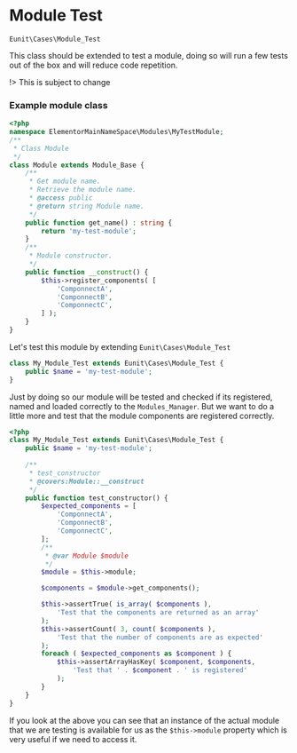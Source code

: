 # Module Test

`Eunit\Cases\Module_Test` 

This class should be extended to test a module, doing so will run a few tests out of the box and will reduce code repetition.


!> This is subject to change

### Example module class
```php
<?php
namespace ElementorMainNameSpace\Modules\MyTestModule;
/**
 * Class Module
 */
class Module extends Module_Base {
	/**
	 * Get module name.
	 * Retrieve the module name.
	 * @access public
	 * @return string Module name.
	 */
	public function get_name() : string {
		return 'my-test-module';
	}
    /**
     * Module constructor.
     */
	public function __construct() {
	    $this->register_components( [
            'ComponnectA',
            'ComponnectB',
            'ComponnectC',
        ] );
	}
}
```

Let's test this module by extending `Eunit\Cases\Module_Test`

```php
class My_Module_Test extends Eunit\Cases\Module_Test {
    public $name = 'my-test-module';
}
```

Just by doing so our module will be tested and checked if its registered, named and loaded correctly to the `Modules_Manager`.
But we want to do a little more and test that the module components are registered correctly. 

```php
<?php
class My_Module_Test extends Eunit\Cases\Module_Test {
    public $name = 'my-test-module';
    
    /**
     * test_constructor
     * @covers:Module::__construct 
     */
    public function test_constructor() {
        $expected_components = [
            'ComponnectA',
            'ComponnectB',
            'ComponnectC',
        ];
        /**
         * @var Module $module
         */
        $module = $this->module;

        $components = $module->get_components();

        $this->assertTrue( is_array( $components ),
            'Test that the components are returned as an array'
        );
        $this->assertCount( 3, count( $components ),
            'Test that the number of components are as expected'
        );
        foreach ( $expected_components as $component ) {
            $this->assertArrayHasKey( $component, $components,
                'Test that ' . $component . ' is registered'
            );
        }
    }
}
```

If you look at the above you can see that an instance of the actual module that we are testing is available for us as the `$this->module`  property which is very useful if we need to access it. 
